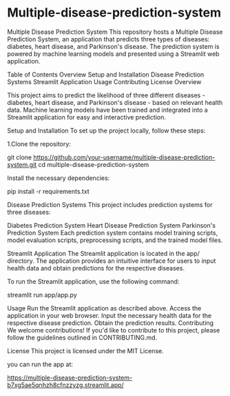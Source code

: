 # Multiple-disease-prediction-system
Multiple Disease Prediction System
This repository hosts a Multiple Disease Prediction System, an application that predicts three types of diseases: diabetes, heart disease, and Parkinson's disease. The prediction system is powered by machine learning models and presented using a Streamlit web application.

Table of Contents
Overview
Setup and Installation
Disease Prediction Systems
Streamlit Application
Usage
Contributing
License
Overview

This project aims to predict the likelihood of three different diseases - diabetes, heart disease, and Parkinson's disease - based on relevant health data. Machine learning models have been trained and integrated into a Streamlit application for easy and interactive prediction.

Setup and Installation
To set up the project locally, follow these steps:

1.Clone the repository:

git clone https://github.com/your-username/multiple-disease-prediction-system.git cd multiple-disease-prediction-system

Install the necessary dependencies:

pip install -r requirements.txt

Disease Prediction Systems
This project includes prediction systems for three diseases:

Diabetes Prediction System
Heart Disease Prediction System
Parkinson's Prediction System
Each prediction system contains model training scripts, model evaluation scripts, preprocessing scripts, and the trained model files.

Streamlit Application
The Streamlit application is located in the app/ directory. 
The application provides an intuitive interface for users to input health data and obtain predictions for the respective diseases.

To run the Streamlit application, use the following command:

streamlit run app/app.py

Usage
Run the Streamlit application as described above.
Access the application in your web browser.
Input the necessary health data for the respective disease prediction.
Obtain the prediction results.
Contributing
We welcome contributions! If you'd like to contribute to this project, please follow the guidelines outlined in CONTRIBUTING.md.

License
This project is licensed under the MIT License.

you can run the app at:

https://multiple-disease-prediction-system-b7xg5ae5qnhzh8cfnzzyzg.streamlit.app/
